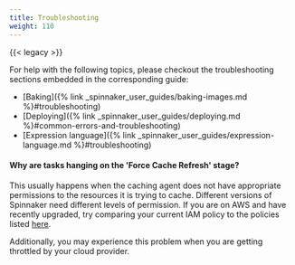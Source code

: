 ```yaml
---
title: Troubleshooting
weight: 110
---
```


{{< legacy >}}


For help with the following topics, please checkout the troubleshooting sections embedded in the corresponding guide:

- [Baking]({% link _spinnaker_user_guides/baking-images.md %}#troubleshooting)
- [Deploying]({% link _spinnaker_user_guides/deploying.md %}#common-errors-and-troubleshooting)
- [Expression language]({% link _spinnaker_user_guides/expression-language.md %}#troubleshooting)



#### Why are tasks hanging on the 'Force Cache Refresh' stage?

This usually happens when the caching agent does not have appropriate permissions to the resources it is trying to cache. Different versions of Spinnaker need different levels of permission. If you are on AWS and have recently upgraded, try comparing your current IAM policy to the policies listed [here](https://github.com/Armory/spinnaker-aws-policy/tree/master/policies).

Additionally, you may experience this problem when you are getting throttled by your cloud provider.
